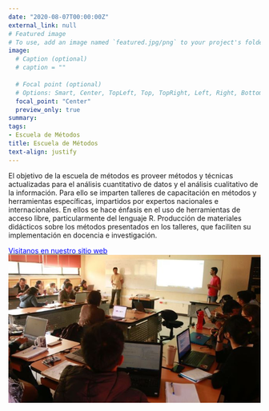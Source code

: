 ```yaml
---
date: "2020-08-07T00:00:00Z"
external_link: null
# Featured image
# To use, add an image named `featured.jpg/png` to your project's folder. 
image: 
  # Caption (optional)
  # caption = ""

  # Focal point (optional)
  # Options: Smart, Center, TopLeft, Top, TopRight, Left, Right, BottomLeft, Bottom, BottomRight
  focal_point: "Center"
  preview_only: true
summary: 
tags:
- Escuela de Métodos
title: Escuela de Métodos
text-align: justify
---
```

El objetivo de la escuela de métodos es proveer métodos y técnicas actualizadas para el análisis cuantitativo de datos y el análisis cualitativo de la información. Para ello se imparten talleres de capacitación en métodos y herramientas específicas, impartidos por expertos nacionales e internacionales. En ellos se hace énfasis en el uso de herramientas de acceso libre, particularmente del lenguaje R.
Producción de materiales didácticos sobre los métodos presentados en los talleres, que faciliten su implementación en docencia e investigación.

 [<span style="color:blue">Visitanos en nuestro sitio web</span>](https://www.facebook.com/escuelademetodosunam/)
 ![](escuela.jpg)

